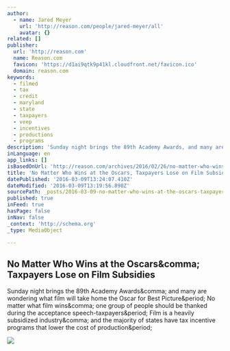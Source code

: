 ```yaml
---
author:
  - name: Jared Meyer
    url: 'http://reason.com/people/jared-meyer/all'
    avatar: {}
related: []
publisher:
  url: 'http://reason.com'
  name: Reason.com
  favicon: 'https://d1ai9qtk9p41kl.cloudfront.net/favicon.ico'
  domain: reason.com
keywords:
  - filmed
  - tax
  - credit
  - maryland
  - state
  - taxpayers
  - veep
  - incentives
  - productions
  - programs
description: 'Sunday night brings the 89th Academy Awards, and many are wondering what film will take home the Oscar for Best Picture. No matter what film wins, one group of people should be thanked during the acceptance speech-taxpayers. Film is a heavily subsidized industry, and the majority of states have tax incentive programs that lower the cost of production.'
inLanguage: en
app_links: []
isBasedOnUrl: 'http://reason.com/archives/2016/02/26/no-matter-who-wins-at-the-oscars-taxpaye'
title: 'No Matter Who Wins at the Oscars, Taxpayers Lose on Film Subsidies'
datePublished: '2016-03-09T13:24:07.410Z'
dateModified: '2016-03-09T13:19:56.890Z'
sourcePath: _posts/2016-03-09-no-matter-who-wins-at-the-oscars-taxpayers-lose-on-film-sub.md
published: true
inFeed: true
hasPage: false
inNav: false
_context: 'http://schema.org'
_type: MediaObject

---
```

<article style=""><h1>No Matter Who Wins at the Oscars&amp;comma; Taxpayers Lose on Film Subsidies</h1><p>Sunday night brings the 89th Academy Awards&amp;comma; and many are wondering what film will take home the Oscar for Best Picture&amp;period; No matter what film wins&amp;comma; one group of people should be thanked during the acceptance speech-taxpayers&amp;period; Film is a heavily subsidized industry&amp;comma; and the majority of states have tax incentive programs that lower the cost of production&amp;period;</p><img src="https://d1ai9qtk9p41kl.cloudfront.net/assets/db/14565018246350.jpg" /></article>